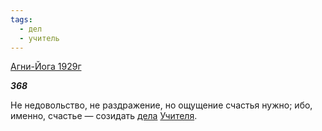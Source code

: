 ```yaml
---
tags:
  - дел
  - учитель
---
```

[Агни-Йога 1929г](https://127.0.0.1:4002/agni/1929)

___368___

Не недовольство, не раздражение, но ощущение счастья нужно; ибо, именно, счастье — созидать [дела](../../../tags/#дел) [Учителя](../../../tags/#учитель).